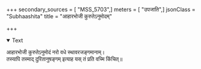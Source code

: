 +++
secondary_sources = [ "MSS_5703",]
meters = [ "उपजाति",]
jsonClass = "Subhaashita"
title = "आहारभोजी कुरुतेऽनुमोदम्"

+++

<details open><summary>Text</summary>

आहारभोजी कुरुतेऽनुमोदं नरो वधे स्थावरजङ्गमानाम्।  
तस्यापि तस्माद् दुरितानुषङ्गम् इत्याह यस् तं प्रति वच्मि किंचित्॥
</details>
